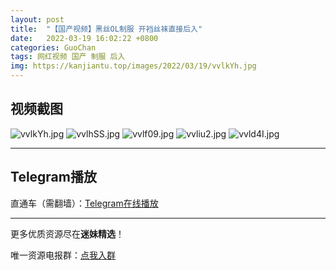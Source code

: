 ```yaml
---
layout: post
title:  "【国产视频】黑丝OL制服 开裆丝袜直接后入"
date:   2022-03-19 16:02:22 +0800
categories: GuoChan
tags: 网红视频 国产 制服 后入
img: https://kanjiantu.top/images/2022/03/19/vvlkYh.jpg
---
```



## 视频截图

![vvlkYh.jpg](https://kanjiantu.top/images/2022/03/19/vvlkYh.jpg)
![vvlhSS.jpg](https://kanjiantu.top/images/2022/03/19/vvlhSS.jpg)
![vvlf09.jpg](https://kanjiantu.top/images/2022/03/19/vvlf09.jpg)
![vvliu2.jpg](https://kanjiantu.top/images/2022/03/19/vvliu2.jpg)
![vvld4I.jpg](https://kanjiantu.top/images/2022/03/19/vvld4I.jpg)

* * *
## Telegram播放

直通车（需翻墙）：[Telegram在线播放](https://t.me/mimeijingxuan/256)

* * *
更多优质资源尽在**迷妹精选**！

唯一资源电报群：[点我入群](https://t.me/mimeijingxuan)


